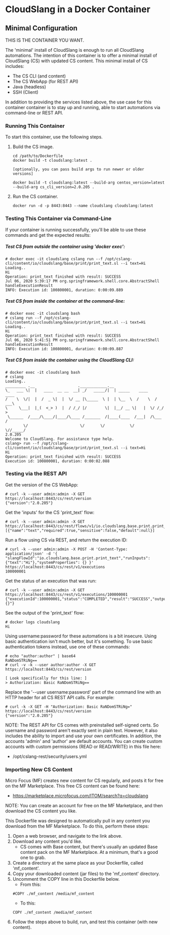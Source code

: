 # CloudSlang in a Docker Container

## Minimal Configuration

THIS IS THE CONTAINER YOU WANT.

The 'minimal' install of CloudSlang is enough to run all CloudSlang automations.  The intention of this container is to offer a minimal install of CloudSlang (CS) with updated CS content. This minimal install of CS includes:

* The CS CLI (and content)
* The CS WebApp (for REST API)
* Java (headless)
* SSH (Client)

In addition to providing the services listed above, the use case for this container container is to stay up and running, able to start automations via command-line or REST API.

### Running This Container

To start this container, use the following steps.

1. Build the CS image.
   ```
   cd /path/to/Dockerfile
   docker build -t cloudslang:latest .
   
   [optionally, you can pass build args to run newer or older versions]
   
   docker build -t cloudslang:latest --build-arg centos_version=latest --build-arg cs_cli_version=2.0.205 .
   ```
2. Run the CS container.
   ```
   docker run -d -p 8443:8443 --name cloudslang cloudslang:latest
   ```

### Testing This Container via Command-Line

If your container is running successfully, you'll be able to use these commands and get the expected results:

##### Test CS from outside the container using 'docker exec':
```
# docker exec -it cloudslang cslang run --f /opt/cslang-cli/content/io/cloudslang/base/print/print_text.sl --i text=Hi
Loading..
Hi
Operation: print_text finished with result: SUCCESS
Jul 06, 2020 5:39:17 PM org.springframework.shell.core.AbstractShell handleExecutionResult
INFO: Execution id: 100800001, duration: 0:00:09.889
```

##### Test CS from inside the container at the command-line:
```
# docker exec -it cloudslang bash
# cslang run --f /opt/cslang-cli/content/io/cloudslang/base/print/print_text.sl --i text=Hi
Loading..
Hi
Operation: print_text finished with result: SUCCESS
Jul 06, 2020 5:41:51 PM org.springframework.shell.core.AbstractShell handleExecutionResult
INFO: Execution id: 100800001, duration: 0:00:09.887
```

##### Test CS from inside the container using the CloudSlang CLI:
```
# docker exec -it cloudslang bash
# cslang
Loading..
_________ .__                   .____________.__
\_   ___ \|  |   ____  __ __  __| _/   _____/|  | _____    ____    ____
/    \  \/|  |  /  _ \|  |  \/ __ |\_____  \ |  | \__  \  /    \  / ___\
\     \___|  |_(  <_> )  |  / /_/ |/        \|  |__/ __ \|   |  \/ /_/  >
 \______  /____/\____/|____/\____ /_______  /|____(____  /___|  /\___  /
        \/                       \/       \/           \/     \//_____/
2.0.205
Welcome to CloudSlang. For assistance type help.
cslang> run --f /opt/cslang-cli/content/io/cloudslang/base/print/print_text.sl --i text=Hi
Hi
Operation: print_text finished with result: SUCCESS
Execution id: 100800001, duration: 0:00:02.088
```

### Testing via the REST API

Get the version of the CS WebApp:
```
# curl -k --user admin:admin -X GET https://localhost:8443/cs/rest/version
{"version":"2.0.205"}
```

Get the 'inputs' for the CS 'print_text' flow:
```
# curl -k --user admin:admin -X GET https://localhost:8443/cs/rest/flows/v1/io.cloudslang.base.print.print_text/inputs
[{"name":"text","required":true,"sensitive":false,"default":null}]
```

Run a flow using CS via REST, and return the execution ID:
```
# curl -k --user admin:admin -X POST -H 'Content-Type: application/json' -d '{ "slangFlowId":"io.cloudslang.base.print.print_text","runInputs":{"text":"Hi"},"systemProperties": {} }' https://localhost:8443/cs/rest/v1/executions
100000001
```

Get the status of an execution that was run:
```
# curl -k --user admin:admin -X GET https://localhost:8443/cs/rest/v1/executions/100000001
{"executionId":100000001,"status":"COMPLETED","result":"SUCCESS","outputs":"{}"}
```

See the output of the 'print_text' flow:
```
# docker logs cloudslang
Hi
```

Using username:password for these automations is a bit insecure. Using basic authentication isn't much better, but it's something. To use basic authentication tokens instead, use one of these commands:
```
# echo "author:author" | base64
RaNDomSTRiNg==
# curl -v -k --user author:author -X GET https://localhost:8443/cs/rest/version

[ Look specifically for this line: ]
> Authorization: Basic RaNDomSTRiNg==
```

Replace the '--user username:password' part of the command line with an HTTP header for all CS REST API calls. For example:
```
# curl -k -X GET -H "Authorization: Basic RaNDomSTRiNg=" https://localhost:8443/cs/rest/version
{"version":"2.0.205"}
```

NOTE: The REST API for CS comes with preinstalled self-signed certs.  So username and password aren't exactly sent in plain text.  However, it also includes the ability to import and use your own certificates.  In addition, the accounts 'admin' and 'author' are default accounts. You can create custom accounts with custom permissions (READ or READ/WRITE) in this file here:

* /opt/cslang-rest/security/users.yml

### Importing New CS Content

Micro Focus (MF) creates new content for CS regularly, and posts it for free on the MF Marketplace. This free CS content can be found here:

* <https://marketplace.microfocus.com/ITOM/search?q=cloudslang>

NOTE: You can create an account for free on the MF Marketplace, and then download the CS content you like.

This Dockerfile was designed to automatically pull in any content you download from the MF Marketplace. To do this, perform these steps:

1. Open a web browser, and navigate to the link above.
2. Download any content you'd like.
   * CS comes with Base content, but there's usually an updated Base content pack on the MF Marketplace. At a minimum, that's a good one to grab.
3. Create a directory at the same place as your Dockerfile, called 'mf_content'.
4. Copy your downloaded content (jar files) to the 'mf_content' directory.
5. Uncomment the COPY line in this Dockerfile below.
   * From this:
   ```
   #COPY ./mf_content /media/mf_content
   ```
   * To this:
   ```
   COPY ./mf_content /media/mf_content
   ```
6. Follow the steps above to build, run, and test this container (with new content).
